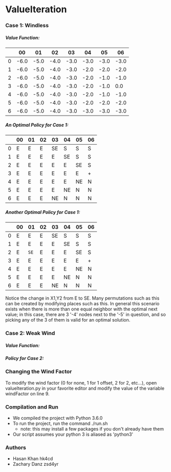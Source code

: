 # ValueIteration

### Case 1: Windless

##### Value Function:

|   	| 00    | 01   	| 02   	| 03   	| 04   	| 05    | 06    |
|---	|------	|------	|------	|------	|------	|------	|------	|
| 0 	| -6.0 	| -5.0 	| -4.0 	| -3.0 	| -3.0 	| -3.0 	| -3.0 	|
| 1 	| -6.0 	| -5.0 	| -4.0 	| -3.0 	| -2.0 	| -2.0 	| -2.0 	|
| 2 	| -6.0 	| -5.0 	| -4.0 	| -3.0 	| -2.0 	| -1.0 	| -1.0 	|
| 3 	| -6.0 	| -5.0 	| -4.0 	| -3.0 	| -2.0 	| -1.0 	| 0.0  	|
| 4 	| -6.0 	| -5.0 	| -4.0 	| -3.0 	| -2.0 	| -1.0 	| -1.0 	|
| 5 	| -6.0 	| -5.0 	| -4.0 	| -3.0 	| -2.0 	| -2.0 	| -2.0 	|
| 6 	| -6.0 	| -5.0 	| -4.0 	| -3.0 	| -3.0 	| -3.0 	| -3.0 	|

##### An Optimal Policy for Case 1:

|   	| 00 	| 01 	| 02 	| 03  	| 04  	| 05    | 06 	|
|---	|---	|---	|---	|----	|----	|----	|---	|
| 0 	| E 	| E 	| E 	| SE 	| S  	| S  	| S 	|
| 1 	| E 	| E 	| E 	| E  	| SE 	| S  	| S 	|
| 2 	| E 	| E 	| E 	| E  	| E  	| SE 	| S 	|
| 3 	| E 	| E 	| E 	| E  	| E  	| E  	| + 	|
| 4 	| E 	| E 	| E 	| E  	| E  	| NE 	| N 	|
| 5 	| E 	| E 	| E 	| E  	| NE 	| N  	| N 	|
| 6 	| E 	| E 	| E 	| NE 	| N  	| N  	| N 	|

##### Another Optimal Policy for Case 1:

|   	| 00 	| 01 	| 02 	| 03  	| 04  	| 05  	| 06 	|
|---	|---	|---	|---	|----	|----	|----	|---	|
| 0 	| E 	| E 	| E 	| SE 	| S  	| S  	| S 	|
| 1 	| E 	| E 	| E 	| E  	| SE 	| S  	| S 	|
| 2 	| E 	| `SE`	| E 	| E  	| E  	| SE 	| S 	|
| 3 	| E 	| E 	| E 	| E  	| E  	| E  	| + 	|
| 4 	| E 	| E 	| E 	| E  	| E  	| NE 	| N 	|
| 5 	| E 	| E 	| E 	| E  	| NE 	| N  	| N 	|
| 6 	| E 	| E 	| E 	| NE 	| N  	| N  	| N 	|

Notice the change in X1,Y2 from E to SE. Many permutations such as this can be created by modifying places such as this. In general this scenario exists when there is more than one equal neighbor with the optimal next value; in this case, there are 3 '-4' nodes next to the '-5' in question, and so picking any of the 3 of them is valid for an optimal solution. 

### Case 2: Weak Wind

##### Value Function:


##### Policy for Case 2:



### Changing the Wind Factor

To modify the wind factor (0 for none, 1 for 1 offset, 2 for 2, etc...), open valueIteration.py in your favorite editor and modify the value of the variable windFactor on line 9. 

### Compilation and Run

* We compiled the project with Python 3.6.0
* To run the project, run the command ./run.sh
    * note: this may install a few packages if you don't already have them
* Our script assumes your python 3 is aliased as 'python3'

### Authors

* Hasan Khan hk4cd
* Zachary Danz zsd4yr